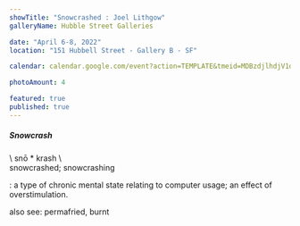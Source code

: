 ```yaml
---
showTitle: "Snowcrashed : Joel Lithgow"
galleryName: Hubble Street Galleries

date: "April 6-8, 2022"
location: "151 Hubbell Street - Gallery B - SF"

calendar: calendar.google.com/event?action=TEMPLATE&tmeid=MDBzdjlhdjV1dW1qdWZ1YzUwbDU3azNwcnIgamxpdGhnb3dAY2NhLmVkdQ&tmsrc=jlithgow%40cca.edu

photoAmount: 4

featured: true
published: true
---
```

##### Snowcrash
\ snō * krash \ \
snowcrashed; snowcrashing

: a type of chronic mental state relating to computer usage; an effect of overstimulation.

also see: permafried, burnt
